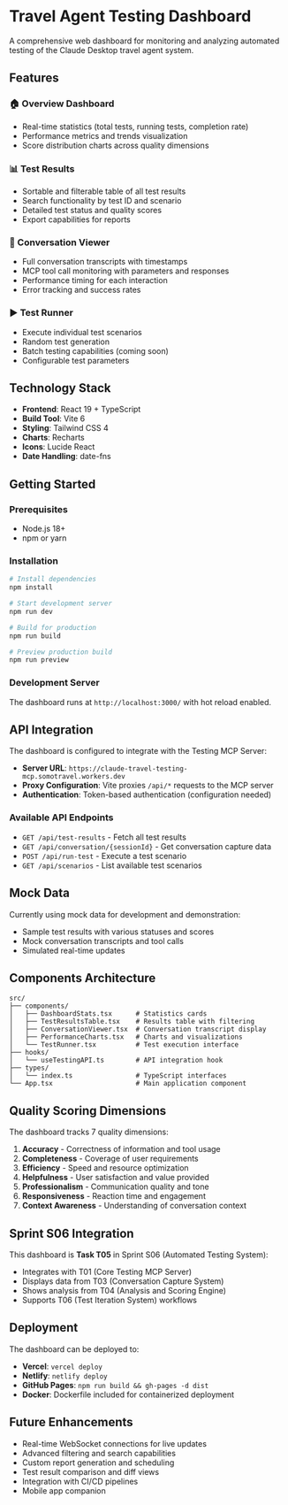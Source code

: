# Travel Agent Testing Dashboard

A comprehensive web dashboard for monitoring and analyzing automated testing of the Claude Desktop travel agent system.

## Features

### 🏠 Overview Dashboard
- Real-time statistics (total tests, running tests, completion rate)
- Performance metrics and trends visualization
- Score distribution charts across quality dimensions

### 📊 Test Results
- Sortable and filterable table of all test results
- Search functionality by test ID and scenario
- Detailed test status and quality scores
- Export capabilities for reports

### 💬 Conversation Viewer
- Full conversation transcripts with timestamps
- MCP tool call monitoring with parameters and responses
- Performance timing for each interaction
- Error tracking and success rates

### ▶️ Test Runner
- Execute individual test scenarios
- Random test generation
- Batch testing capabilities (coming soon)
- Configurable test parameters

## Technology Stack

- **Frontend**: React 19 + TypeScript
- **Build Tool**: Vite 6
- **Styling**: Tailwind CSS 4
- **Charts**: Recharts
- **Icons**: Lucide React
- **Date Handling**: date-fns

## Getting Started

### Prerequisites
- Node.js 18+ 
- npm or yarn

### Installation

```bash
# Install dependencies
npm install

# Start development server
npm run dev

# Build for production
npm run build

# Preview production build
npm run preview
```

### Development Server
The dashboard runs at `http://localhost:3000/` with hot reload enabled.

## API Integration

The dashboard is configured to integrate with the Testing MCP Server:
- **Server URL**: `https://claude-travel-testing-mcp.somotravel.workers.dev`
- **Proxy Configuration**: Vite proxies `/api/*` requests to the MCP server
- **Authentication**: Token-based authentication (configuration needed)

### Available API Endpoints
- `GET /api/test-results` - Fetch all test results
- `GET /api/conversation/{sessionId}` - Get conversation capture data
- `POST /api/run-test` - Execute a test scenario
- `GET /api/scenarios` - List available test scenarios

## Mock Data

Currently using mock data for development and demonstration:
- Sample test results with various statuses and scores
- Mock conversation transcripts and tool calls
- Simulated real-time updates

## Components Architecture

```
src/
├── components/
│   ├── DashboardStats.tsx      # Statistics cards
│   ├── TestResultsTable.tsx    # Results table with filtering
│   ├── ConversationViewer.tsx  # Conversation transcript display
│   ├── PerformanceCharts.tsx   # Charts and visualizations
│   └── TestRunner.tsx          # Test execution interface
├── hooks/
│   └── useTestingAPI.ts        # API integration hook
├── types/
│   └── index.ts                # TypeScript interfaces
└── App.tsx                     # Main application component
```

## Quality Scoring Dimensions

The dashboard tracks 7 quality dimensions:
1. **Accuracy** - Correctness of information and tool usage
2. **Completeness** - Coverage of user requirements
3. **Efficiency** - Speed and resource optimization
4. **Helpfulness** - User satisfaction and value provided
5. **Professionalism** - Communication quality and tone
6. **Responsiveness** - Reaction time and engagement
7. **Context Awareness** - Understanding of conversation context

## Sprint S06 Integration

This dashboard is **Task T05** in Sprint S06 (Automated Testing System):
- Integrates with T01 (Core Testing MCP Server)
- Displays data from T03 (Conversation Capture System)  
- Shows analysis from T04 (Analysis and Scoring Engine)
- Supports T06 (Test Iteration System) workflows

## Deployment

The dashboard can be deployed to:
- **Vercel**: `vercel deploy`
- **Netlify**: `netlify deploy`
- **GitHub Pages**: `npm run build && gh-pages -d dist`
- **Docker**: Dockerfile included for containerized deployment

## Future Enhancements

- Real-time WebSocket connections for live updates
- Advanced filtering and search capabilities
- Custom report generation and scheduling
- Test result comparison and diff views
- Integration with CI/CD pipelines
- Mobile app companion
